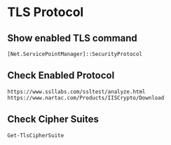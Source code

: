 # TLS Protocol

## Show enabled TLS command
``` shell
[Net.ServicePointManager]::SecurityProtocol
```

## Check Enabled Protocol
`https://www.ssllabs.com/ssltest/analyze.html`
`https://www.nartac.com/Products/IISCrypto/Download`

## Check Cipher Suites
``` shell
Get-TlsCipherSuite
```
